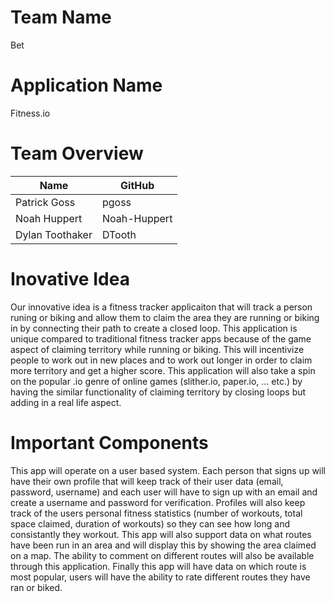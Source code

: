 # Team Name
Bet

# Application Name
Fitness.io

# Team Overview
| Name            | GitHub       |
| --------------- | ------------ |
| Patrick Goss    | pgoss        |
| Noah Huppert    | Noah-Huppert |
| Dylan Toothaker | DTooth       |

# Inovative Idea
Our innovative idea is a fitness tracker applicaiton that will track a person runing or biking and allow them to claim the area they are running or biking in by connecting their path to create a closed loop. This application is unique compared to traditional fitness tracker apps because of the game aspect of claiming territory while running or biking. This will incentivize people to work out in new places and to work out longer in order to claim more territory and get a higher score. This application will also take a spin on the popular .io genre of online games (slither.io, paper.io, ... etc.) by having the similar functionality of claiming territory by closing loops but adding in a real life aspect. 

# Important Components
This app will operate on a user based system. Each person that signs up will have their own profile that will keep track of their user data (email, password, username) and each user will have to sign up with an email and create a username and password for verification. Profiles will also keep track of the users personal fitness statistics (number of workouts, total space claimed, duration of workouts) so they can see how long and consistantly they workout. This app will also support data on what routes have been run in an area and will display this by showing the area claimed on a map. The ability to comment on different routes will also be available through this application. Finally this app will have data on which route is most popular, users will have the ability to rate different routes they have ran or biked.

